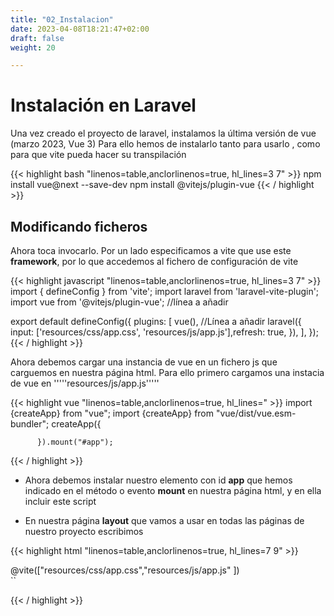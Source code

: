 ```yaml
---
title: "02_Instalacion"
date: 2023-04-08T18:21:47+02:00
draft: false
weight: 20

---
```


# Instalación en Laravel

Una vez creado el proyecto de laravel, instalamos la última versión de vue (marzo 2023, Vue 3)
Para ello hemos de instalarlo tanto para usarlo , como para que vite pueda hacer su transpilación

{{< highlight bash "linenos=table,anclorlinenos=true, hl_lines=3 7" >}}
npm install vue@next --save-dev
npm install @vitejs/plugin-vue
{{< / highlight >}}

## Modificando ficheros

Ahora toca invocarlo. Por un lado especificamos a vite que use este **framework**, por lo que accedemos al fichero de
configuración de vite

{{< highlight javascript "linenos=table,anclorlinenos=true, hl_lines=3 7" >}}
import { defineConfig } from 'vite';
import laravel from 'laravel-vite-plugin';
import vue from '@vitejs/plugin-vue'; //línea a añadir

export default defineConfig({
    plugins: [
        vue(), //Línea a añadir
        laravel({
                input: ['resources/css/app.css', 'resources/js/app.js'],refresh: true,
               }),
        ],
    });
{{< / highlight >}}

Ahora debemos cargar una instancia de vue en un fichero js que carguemos en nuestra página html. Para ello primero
cargamos una instacia de vue en '''''resources/js/app.js'''''

{{< highlight vue "linenos=table,anclorlinenos=true, hl_lines=" >}}
import {createApp} from "vue";
import {createApp} from "vue/dist/vue.esm-bundler";
createApp({
           
          }).mount("#app");

{{< / highlight >}}

* Ahora debemos instalar nuestro elemento con id **app** que hemos indicado en el método o evento **mount**
en nuestra página html, y en ella incluir este script

* En nuestra página **layout** que vamos a usar en todas las páginas de nuestro proyecto escribimos

{{< highlight html "linenos=table,anclorlinenos=true, hl_lines=7 9" >}}
<!doctype html>
<html lang="en">
<head>
<!-- código html con sintaxis blade-->
 @vite(["resources/css/app.css","resources/js/app.js" ])
 <body>
  <div id="app">
<!-- código html con sintaxis blade-->
  </div>
 </body>
</html>
``

{{< / highlight >}}



